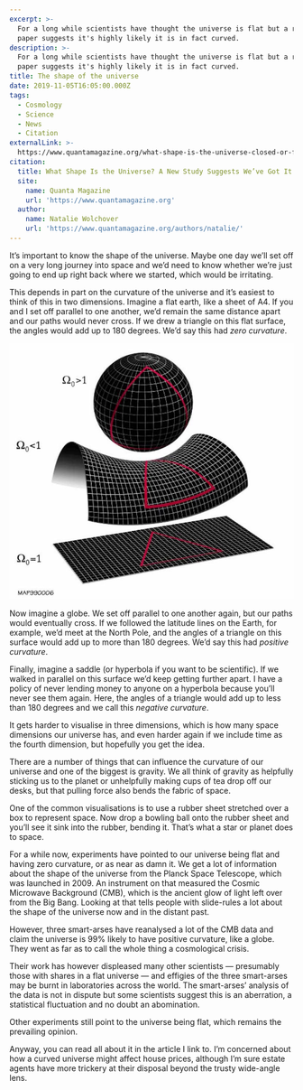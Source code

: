 ```yaml
---
excerpt: >-
  For a long while scientists have thought the universe is flat but a recent
  paper suggests it's highly likely it is in fact curved.
description: >-
  For a long while scientists have thought the universe is flat but a recent
  paper suggests it's highly likely it is in fact curved.
title: The shape of the universe
date: 2019-11-05T16:05:00.000Z
tags:
  - Cosmology
  - Science
  - News
  - Citation
externalLink: >-
  https://www.quantamagazine.org/what-shape-is-the-universe-closed-or-flat-20191104/
citation:
  title: What Shape Is the Universe? A New Study Suggests We’ve Got It All Wrong
  site:
    name: Quanta Magazine
    url: 'https://www.quantamagazine.org'
  author:
    name: Natalie Wolchover
    url: 'https://www.quantamagazine.org/authors/natalie/'
---
```

It’s important to know the shape of the universe. Maybe one day we’ll set off on a very long journey into space and we’d need to know whether we’re just going to end up right back where we started, which would be irritating.

This depends in part on the curvature of the universe and it’s easiest to think of this in two dimensions. Imagine a flat earth, like a sheet of A4. If you and I set off parallel to one another, we’d remain the same distance apart and our paths would never cross. If we drew a triangle on this flat surface, the angles would add up to 180 degrees. We’d say this had _zero curvature_.

![Three possible shapes of the universe.](/assets/images/posts/2019/11/2019-11-05-shape-of-the-universe.jpg "class=s33 right|@itemprop=image")

Now imagine a globe. We set off parallel to one another again, but our paths would eventually cross. If we followed the latitude lines on the Earth, for example, we’d meet at the North Pole, and the angles of a triangle on this surface would add up to more than 180 degrees. We’d say this had _positive curvature_.

Finally, imagine a saddle (or hyperbola if you want to be scientific). If we walked in parallel on this surface we’d keep getting further apart. I have a policy of never lending money to anyone on a hyperbola because you’ll never see them again. Here, the angles of a triangle would add up to less than 180 degrees and we call this _negative curvature_.

It gets harder to visualise in three dimensions, which is how many space dimensions our universe has, and even harder again if we include time as the fourth dimension, but hopefully you get the idea.

There are a number of things that can influence the curvature of our universe and one of the biggest is gravity. We all think of gravity as helpfully sticking us to the planet or unhelpfully making cups of tea drop off our desks, but that pulling force also bends the fabric of space.

One of the common visualisations is to use a rubber sheet stretched over a box to represent space. Now drop a bowling ball onto the rubber sheet and you’ll see it sink into the rubber, bending it. That’s what a star or planet does to space.  

For a while now, experiments have pointed to our universe being flat and having zero curvature, or as near as damn it. We get a lot of information about the shape of the universe from the Planck Space Telescope, which was launched in 2009. An instrument on that measured the Cosmic Microwave Background (CMB), which is the ancient glow of light left over from the Big Bang. Looking at that tells people with slide-rules a lot about the shape of the universe now and in the distant past. 

However, three smart-arses have reanalysed a lot of the CMB data and claim the universe is 99% likely to have positive curvature, like a globe. They went as far as to call the whole thing a cosmological crisis.

Their work has however displeased many other scientists — presumably those with shares in a flat universe — and effigies of the three smart-arses may be burnt in laboratories across the world. The smart-arses’ analysis of the data is not in dispute but some scientists suggest this is an aberration, a statistical fluctuation and no doubt an abomination. 

Other experiments still point to the universe being flat, which remains the prevailing opinion.

Anyway, you can read all about it in the article I link to. I’m concerned about how a curved universe might affect house prices, although I’m sure estate agents have more trickery at their disposal beyond the trusty wide-angle lens.






